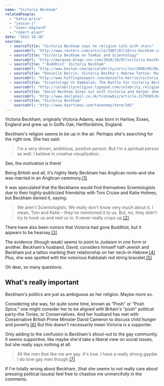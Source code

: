```yaml
---
name: "Victoria Beckham"
relatedPeople:
  - "katie-price"
  - "jessie-j"
  - "conor-maynard"
  - "robert-plant"
date: "2012-10-20"
sources:
  - sourceTitle: "Victoria Beckham says no religion talk with stars"
    sourceUrl: "http://www.reuters.com/article/2007/07/10/us-beckham-idUSN1027150720070710"
  - sourceTitle: "Victoria Beckham on TomKat and Scientology"
    sourceUrl: "http://marquee.blogs.cnn.com/2010/10/07/victoria-beckham-on-tom-cruise-katie-holmes-and-scientology/"
  - sourceTitle: "'Buddhist' Victoria Beckham"
    sourceUrl: "http://www.boston.com/ae/celebrity/articles/2008/09/06/buddhist_victoria_beckham/"
  - sourceTitle: "Danielle Berrin: Victoria Beckha's Hebrew Tattoo: Marital Goodluck Charm?"
    sourceUrl: "http://www.huffingtonpost.com/danielle-berrin/victoria-beckhams-hebrew-_b_707804.html"
  - sourceTitle: "Scientology Vs Kabbalah; The Battle For Victoria Beckham's Soul"
    sourceUrl: "http://celebrityreligion.typepad.com/celebrity_religion/2006/03/scientology_vs_.html"
  - sourceTitle: "David Beckham dines out with Victoria and Harper ahead of Downing Street Meeting with PM"
    sourceUrl: "http://www.dailymail.co.uk/tvshowbiz/article-2179505/David-Beckham-dines-Victoria-Harper-ahead-Downing-Street-meeting-PM.html"
  - sourceTitle: "Victoria Beckham"
    sourceUrl: "http://www.dyertimes.com/taxonomy/term/101"
---
```


Victoria Beckham, originally Victoria Adams, was born in Harlow, Essex, England and grew up in Goffs Oak, Hertfordshire, England.

Beckham's religion seems to be up in the air. Perhaps she's searching for the right one. She has said:

>I'm a very driven, ambitious, positive person. But I'm a spiritual person as well. I believe in creative visualization.

See, the motivation is there!

Being British and all, it's highly likely Beckham has Anglican roots–and she was married in an Anglican ceremony.<a class="source-citation" href="http://www.reuters.com/article/2007/07/10/us-beckham-idUSN1027150720070710" title="Victoria Beckham says no religion talk with stars">[1]</a>

It was speculated that the Beckhams would find themselves Scientologists due to their highly-publicized friendship with Tom Cruise and Katie Holmes, but Beckham denied it, saying:

>We aren't Scientologists. We really don't know very much about it. I mean, Tom and Katie – they've mentioned it to us. But, no, they didn't try to hook us and reel us in. It never really crops up.<a class="source-citation" href="http://marquee.blogs.cnn.com/2010/10/07/victoria-beckham-on-tom-cruise-katie-holmes-and-scientology/" title="Victoria Beckham on TomKat and Scientology">[2]</a>

There have also been rumors that Victoria had gone Buddhist, but it appears to be hearsay.<a class="source-citation" href="http://www.boston.com/ae/celebrity/articles/2008/09/06/buddhist_victoria_beckham/" title="&apos;Buddhist&apos; Victoria Beckham">[3]</a>

The evidence (though weak) seems to point to Judaism in one form or another. Beckham's husband, David, considers himself half-Jewish and Beckham put a tattoo marking their relationship on her neck–in Hebrew.<a class="source-citation" href="http://www.huffingtonpost.com/danielle-berrin/victoria-beckhams-hebrew-_b_707804.html" title="Danielle Berrin: Victoria Beckha&apos;s Hebrew Tattoo: Marital Goodluck Charm?">[4]</a> Plus, she was spotted with the notorious Kabbalah red string bracelet.<a class="source-citation" href="http://celebrityreligion.typepad.com/celebrity_religion/2006/03/scientology_vs_.html" title="Scientology Vs Kabbalah; The Battle For Victoria Beckham&apos;s Soul">[5]</a>

Oh dear, so many questions.


## What's really important

Beckham's politics are just as ambiguous as her religion. Maybe more so.

Considering she was, for quite some time, known as "Posh" or "Posh Spice," one might consider her to be aligned with Britain's "posh" political party–the Tories, or Conservatives. And her husband has met with Conservative British Prime Minister David Cameron to discuss child hunger and poverty.<a class="source-citation" href="http://www.dailymail.co.uk/tvshowbiz/article-2179505/David-Beckham-dines-Victoria-Harper-ahead-Downing-Street-meeting-PM.html" title="David Beckham dines out with Victoria and Harper ahead of Downing Street Meeting with PM">[6]</a> But this doesn't necessarily mean Victoria is a supporter.

Only adding to the confusion is Beckham's shout-out to the gay community. It seems supportive, like maybe she'd take a liberal view on social issues, but she really says nothing at all:

>All the men that like me are gay. It's true. I have a really strong gaydar. I do love gay men though.<a class="source-citation" href="http://www.dyertimes.com/taxonomy/term/101" title="Victoria Beckham">[7]</a>

If I'm totally wrong about Beckham, (that she seems to not really care about pressing political issues) feel free to chastise me unmercifully in the comments.